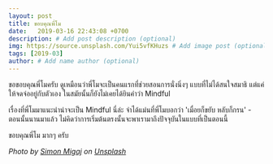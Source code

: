 ```yaml
---
layout: post
title: ขอบคุณพี่โม
date:   2019-03-16 22:43:08 +0700
description: # Add post description (optional)
img: https://source.unsplash.com/Yui5vfKHuzs # Add image post (optional)
tags: [2019-03]
author: # Add name author (optional)
---
```

ขอขอบคุณพี่โมครับ ดูเหมือนว่าพี่โมจะเป็นคนแรกที่ช่วยสอนการนั่งนิ่งๆ แบบที่ไม่ได้สนใจสมาธิ แต่แค่ให้จดจ่ออยู่กับตัวเอง ในสมัยนั้นก็ยังไม่เคยได้ยินคำว่า Mindful

เรื่องที่พี่โมมาแนะนำน่าจะเป็น Mindful นี่ล่ะ จำได้แม่นที่พี่โมบอกว่า 'เมื่อยก็ขยับ หลับก็กรน' - ตอนนั้นนานมาแล้ว ไม่คิดว่าการเริ่มต้นตรงนั้นจะพาเรามาถึงปัจจุบันในแบบที่เป็นตอนนี้

ขอบคุณพี่โม มากๆ ครับ

*Photo by [Simon Migaj](https://unsplash.com/@simonmigaj) on [Unsplash](https://unsplash.com)*
